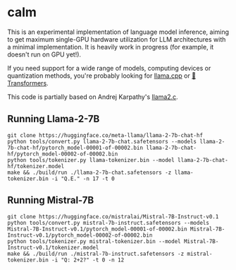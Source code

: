 # calm

This is an experimental implementation of language model inference, aiming to get maximum single-GPU hardware utilization for LLM architectures with a minimal implementation. It is heavily work in progress (for example, it doesn't run on GPU yet!).

If you need support for a wide range of models, computing devices or quantization methods, you're probably looking for [llama.cpp](https://github.com/ggerganov/llama.cpp) or [🤗 Transformers](https://github.com/huggingface/transformers).

This code is partially based on Andrej Karpathy's [llama2.c](https://github.com/karpathy/llama2.c).

## Running Llama-2-7B

```
git clone https://huggingface.co/meta-llama/llama-2-7b-chat-hf
python tools/convert.py llama-2-7b-chat.safetensors --models llama-2-7b-chat-hf/pytorch_model-00001-of-00002.bin llama-2-7b-chat-hf/pytorch_model-00002-of-00002.bin
python tools/tokenizer.py llama-tokenizer.bin --model llama-2-7b-chat-hf/tokenizer.model
make && ./build/run ./llama-2-7b-chat.safetensors -z llama-tokenizer.bin -i "Q.E." -n 17 -t 0
```

## Running Mistral-7B

```
git clone https://huggingface.co/mistralai/Mistral-7B-Instruct-v0.1
python tools/convert.py mistral-7b-instruct.safetensors --models Mistral-7B-Instruct-v0.1/pytorch_model-00001-of-00002.bin Mistral-7B-Instruct-v0.1/pytorch_model-00002-of-00002.bin
python tools/tokenizer.py mistral-tokenizer.bin --model Mistral-7B-Instruct-v0.1/tokenizer.model
make && ./build/run ./mistral-7b-instruct.safetensors -z mistral-tokenizer.bin -i "Q: 2+2?" -t 0 -n 12
```
